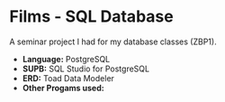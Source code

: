 # Films - SQL Database
A seminar project I had for my database classes (ZBP1).<br/>

<ul>
  <li><b>Language:</b> PostgreSQL</li>
  <li><b>SUPB:</b> SQL Studio for PostgreSQL</li>
  <li><b>ERD:</b> Toad Data Modeler</li>
  <li><b>Other Progams used: </b></li>
</ul>
